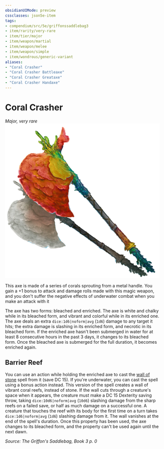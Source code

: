 ```yaml
---
obsidianUIMode: preview
cssclasses: json5e-item
tags:
- compendium/src/5e/griffonssaddlebag3
- item/rarity/very-rare
- item/tier/major
- item/weapon/martial
- item/weapon/melee
- item/weapon/simple
- item/wondrous/generic-variant
aliases: 
- "Coral Crasher"
- "Coral Crasher Battleaxe"
- "Coral Crasher Greataxe"
- "Coral Crasher Handaxe"
---
```

# Coral Crasher
*Major, very rare*  
![](https://raw.githubusercontent.com/TheGiddyLimit/homebrew-img/main/img/GriffonsSaddlebag3/Coral-Crasher.webp#right)  


This axe is made of a series of corals sprouting from a metal handle. You gain a +1 bonus to attack and damage rolls made with this magic weapon, and you don't suffer the negative effects of underwater combat when you make an attack with it

The axe has two forms: bleached and enriched. The axe is white and chalky while in its bleached form, and vibrant and colorful while in its enriched one. The axe deals an extra `dice:1d6|noform|avg` (`1d6`) damage to any target it hits; the extra damage is slashing in its enriched form, and necrotic in its bleached form. If the enriched axe hasn't been submerged in water for at least 8 consecutive hours in the past 3 days, it changes to its bleached form. Once the bleached axe is submerged for the full duration, it becomes enriched again.

## Barrier Reef

You can use an action while holding the enriched axe to cast the [wall of stone](compendium/spells/wall-of-stone.md) spell from it (save DC 15). If you're underwater, you can cast the spell using a bonus action instead. This version of the spell creates a wall of vibrant coral reefs, instead of stone. If the wall cuts through a creature's space when it appears, the creature must make a DC 15 Dexterity saving throw, taking `dice:10d6|noform|avg` (`10d6`) slashing damage from the sharp reefs on a failed save, or half as much damage on a successful one. A creature that touches the reef with its body for the first time on a turn takes `dice:1d6|noform|avg` (`1d6`) slashing damage from it. The wall vanishes at the end of the spell's duration. Once this property has been used, the axe changes to its bleached form, and the property can't be used again until the next dawn.

*Source: The Griffon's Saddlebag, Book 3 p. 0*